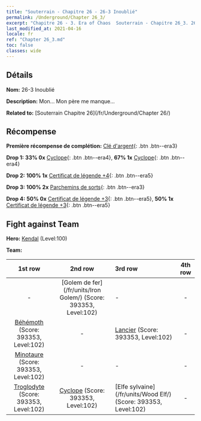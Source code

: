 ```yaml
---
title: "Souterrain - Chapitre 26 - 26-3 Inoublié"
permalink: /Underground/Chapter 26_3/
excerpt: "Chapitre 26 - 3. Era of Chaos  Souterrain - Chapitre 26_3. 26-3 Inoublié"
last_modified_at: 2021-04-16
locale: fr
ref: "Chapter 26_3.md"
toc: false
classes: wide
---
```


## Détails

 **Nom:** 26-3 Inoublié

 **Description:** Mon... Mon père me manque...

 **Related to:** [Souterrain Chapitre 26](/fr/Underground/Chapter 26/)

## Récompense

 **Première récompense de complétion:** [Clé d'argent](/fr/Items/con_693/){: .btn .btn--era3}

 **Drop 1:** **33% 0x** [Cyclope](/fr/Items/unt_222/){: .btn .btn--era4}, **67% 1x** [Cyclope](/fr/Items/unt_222/){: .btn .btn--era4}

 **Drop 2:** **100% 1x** [Certificat de légende +4](/fr/Items/mat_95/){: .btn .btn--era5}

 **Drop 3:** **100% 2x** [Parchemins de sorts](/fr/Items/con_694/){: .btn .btn--era3}

 **Drop 4:** **50% 0x** [Certificat de légende +3](/fr/Items/mat_88/){: .btn .btn--era5}, **50% 1x** [Certificat de légende +3](/fr/Items/mat_88/){: .btn .btn--era5}


## Fight against Team
 **Hero:** [Kendal](/fr/heroes/Kendal/) (Level:100)

 **Team:**


  | 1st row | 2nd row | 3rd row | 4th row |
  |:----:|:----:|:----|:----:|
  | - | [Golem de fer](/fr/units/Iron Golem/) (Score: 393353, Level:102)  | - | - |
  | [Béhémoth](/fr/units/Behemoth/) (Score: 393353, Level:102)  | - | [Lancier](/fr/units/Pikeman/) (Score: 393353, Level:102)  | - |
  | [Minotaure](/fr/units/Minotaur/) (Score: 393353, Level:102)  | - | - | - |
  | [Troglodyte](/fr/units/Troglodyte/) (Score: 393353, Level:102)  | [Cyclope](/fr/units/Cyclops/) (Score: 393353, Level:102)  | [Elfe sylvaine](/fr/units/Wood Elf/) (Score: 393353, Level:102)  | - |


